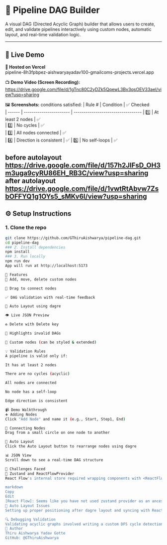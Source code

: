 # 🧠 Pipeline DAG Builder

A visual DAG (Directed Acyclic Graph) builder that allows users to create, edit, and validate pipelines interactively using custom nodes, automatic layout, and real-time validation logic.

---

## 🔗 Live Demo

**🚀 Hosted on Vercel**  
pipeline-8h3fpbpez-aishwaryayadav100-gmailcoms-projects.vercel.app

📺 **Demo Video (Screen Recording):**  
https://drive.google.com/file/d/1gTnc80C2yDZk5QqewL3Bv3qsOEV33aeI/view?usp=sharing

🖼️ **Screenshots:**
conditions satisfied:
| Rule # | Condition               | ✅ Checked                          
| ------ | ----------------------- | ---------------------------------- 
| 1️⃣    | At least 2 nodes        | ✅                                  
| 2️⃣    | No cycles               | ✅                                  
| 3️⃣    | All nodes connected     | ✅                                  
| 4️⃣    | Direction is consistent | ✅ 
| 5️⃣    | No self-loops           | ✅                                  

before autolayout
https://drive.google.com/file/d/157h2JIFsD_OH3m3uga9cyRU86EH_RB3C/view?usp=sharing
after autolayout
https://drive.google.com/file/d/1vwtRtAbvw7ZsbOFFYQ1g1OYs5_sMKv6l/view?usp=sharing
---

## ⚙️ Setup Instructions

### 1. Clone the repo
```bash
git clone https://github.com/GThiruAishwarya/pipeline-dag.git
cd pipeline-dag
### 2. Install dependencies
npm install
### 3. Run locally
npm run dev
App will run at http://localhost:5173

🧩 Features
🧱 Add, move, delete custom nodes

🔗 Drag to connect nodes

✅ DAG validation with real-time feedback

🎯 Auto Layout using dagre

👁️ Live JSON Preview

♻️ Delete with Delete key

🧠 Highlights invalid DAGs

🌈 Custom nodes (can be styled & extended)

💡 Validation Rules
A pipeline is valid only if:

It has at least 2 nodes

There are no cycles (acyclic)

All nodes are connected

No node has a self-loop

Edge direction is consistent

📹 Demo Walkthrough
➕ Adding Nodes
Click "Add Node" and name it (e.g., Start, Step1, End)

🔁 Connecting Nodes
Drag from a small circle on one node to another

📐 Auto Layout
Click the Auto Layout button to rearrange nodes using dagre

📊 JSON View
Scroll down to see a real-time DAG structure

🚧 Challenges Faced
🧠 Zustand and ReactFlowProvider
React Flow's internal store required wrapping components with <ReactFlowProvider>. Initially, this was mistakenly placed inside the component using useReactFlow(), causing runtime errors like:

markdown
Copy
Edit
[React Flow]: Seems like you have not used zustand provider as an ancestor.
🔄 Auto Layout Issues
Setting up proper positioning after dagre layout and syncing with React Flow required translating x/y coordinates and manually triggering fitView().

🔍 Debugging Validation
Validating acyclic graphs involved writing a custom DFS cycle detection function and ensuring disconnected or isolated nodes were caught.
🙌 Author
Thiru Aishwarya Yadav Gotte
GitHub: @GThiruAishwarya

